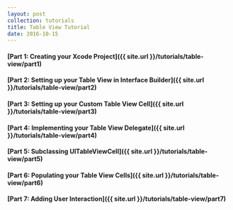 ```yaml
---
layout: post
collection: tutorials
title: Table View Tutorial
date: 2016-10-15
---
```


#### [Part 1: Creating your Xcode Project]({{ site.url }}/tutorials/table-view/part1)

#### [Part 2: Setting up your Table View in Interface Builder]({{ site.url }}/tutorials/table-view/part2)

#### [Part 3: Setting up your Custom Table View Cell]({{ site.url }}/tutorials/table-view/part3)

#### [Part 4: Implementing your Table View Delegate]({{ site.url }}/tutorials/table-view/part4)

#### [Part 5: Subclassing UITableViewCell]({{ site.url }}/tutorials/table-view/part5)

#### [Part 6: Populating your Table View Cells]({{ site.url }}/tutorials/table-view/part6)

#### [Part 7: Adding User Interaction]({{ site.url }}/tutorials/table-view/part7)
